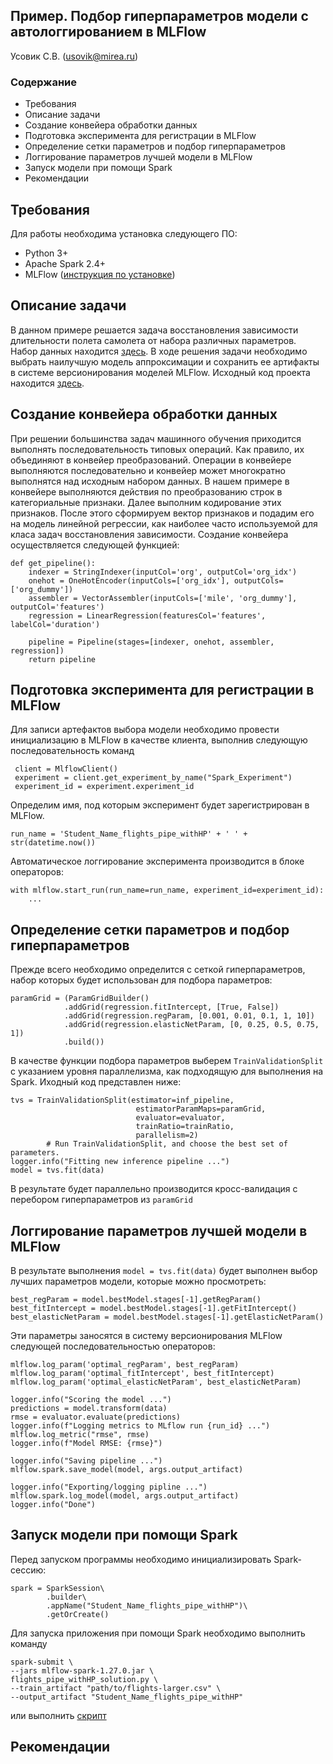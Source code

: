 ## Пример. Подбор гиперпараметров модели с автологгированием в MLFlow 

Усовик С.В. (usovik@mirea.ru)


### Содержание

- Требования
- Описание задачи
- Создание конвейера обработки данных
- Подготовка эксперимента для регистрации в MLFlow
- Определение сетки параметров и подбор гиперпараметров
- Логгирование параметров лучшей модели в MLFlow
- Запуск модели при помощи Spark
- Рекомендации


## Требования

Для работы необходима установка следующего ПО:

- Python 3+
- Apache Spark 2.4+
- MLFlow ([инструкция по установке](https://www.mlflow.org/docs/latest/quickstart.html))

## Описание задачи


В данном примере решается задача восстановления зависимости длительности полета самолета от набора различных параметров. Набор данных находится [здесь](../dat/flights-larger.csv). В ходе решения задачи необходимо выбрать наилучшую модель аппроксимации и сохранить ее артифакты в системе версионирования моделей MLFlow.
Исходный код проекта находится [здесь](../projects/flights_pipe_withHP_solution.py). 


## Создание конвейера обработки данных


При решении большинства задач машинного обучения приходится выполнять последовательность типовых операций. Как правило, их объединяют в конвейер преобразований. Операции в конвейере выполняются последовательно и конвейер может многократно выполнятся над исходным набором данных. В нашем примере в конвейере выполняются действия по преобразованию строк в категориальные признаки. Далее выполним кодирование этих признаков. После этого сформируем вектор признаков и подадим его на модель линейной регрессии, как наиболее часто используемой для класа задач восстановления зависимости. Соэдание конвейера осуществляется следующей функцией:

```
def get_pipeline():
    indexer = StringIndexer(inputCol='org', outputCol='org_idx')
    onehot = OneHotEncoder(inputCols=['org_idx'], outputCols=['org_dummy'])
    assembler = VectorAssembler(inputCols=['mile', 'org_dummy'], outputCol='features')
    regression = LinearRegression(featuresCol='features', labelCol='duration')
    
    pipeline = Pipeline(stages=[indexer, onehot, assembler, regression])
    return pipeline
```

## Подготовка эксперимента для регистрации в MLFlow


Для записи артефактов выбора модели необходимо провести инициализацию в MLFlow в качестве клиента, выполнив следующую последовательность команд

```
 client = MlflowClient()
 experiment = client.get_experiment_by_name("Spark_Experiment")
 experiment_id = experiment.experiment_id
 ```

Определим имя, под которым эксперимент будет зарегистрирован в MLFlow.

`run_name = 'Student_Name_flights_pipe_withHP' + ' ' + str(datetime.now())`

Автоматическое логгирование эксперимента производится в блоке операторов:

```
with mlflow.start_run(run_name=run_name, experiment_id=experiment_id):
    ...
```

## Определение сетки параметров и подбор гиперпараметров

Прежде всего необходимо определится с сеткой гиперпараметров, набор которых будет использован для подбора параметров:

```
paramGrid = (ParamGridBuilder()
            .addGrid(regression.fitIntercept, [True, False])
            .addGrid(regression.regParam, [0.001, 0.01, 0.1, 1, 10])
            .addGrid(regression.elasticNetParam, [0, 0.25, 0.5, 0.75, 1])
            .build())
```

В качестве функции подбора параметров выберем `TrainValidationSplit` с указанием уровня параллелизма, как подходящую для выполнения на Spark. Иходный код представлен ниже:

```
tvs = TrainValidationSplit(estimator=inf_pipeline,
                            estimatorParamMaps=paramGrid,
                            evaluator=evaluator,
                            trainRatio=trainRatio,
                            parallelism=2)
        # Run TrainValidationSplit, and choose the best set of parameters.
logger.info("Fitting new inference pipeline ...")
model = tvs.fit(data)
```

В результате будет параллельно производится кросс-валидация с перебором гиперпараметров из `paramGrid` 


## Логгирование параметров лучшей модели в MLFlow


В результате выполнения `model = tvs.fit(data)` будет выполнен выбор лучших параметров модели, которые можно просмотреть:

```
best_regParam = model.bestModel.stages[-1].getRegParam()
best_fitIntercept = model.bestModel.stages[-1].getFitIntercept()
best_elasticNetParam = model.bestModel.stages[-1].getElasticNetParam()
```
Эти параметры заносятся в систему версионирования MLFlow следующей последовательностью операторов:

```
mlflow.log_param('optimal_regParam', best_regParam)
mlflow.log_param('optimal_fitIntercept', best_fitIntercept)
mlflow.log_param('optimal_elasticNetParam', best_elasticNetParam)

logger.info("Scoring the model ...")
predictions = model.transform(data)
rmse = evaluator.evaluate(predictions)
logger.info(f"Logging metrics to MLflow run {run_id} ...")
mlflow.log_metric("rmse", rmse)
logger.info(f"Model RMSE: {rmse}")

logger.info("Saving pipeline ...")
mlflow.spark.save_model(model, args.output_artifact)

logger.info("Exporting/logging pipline ...")
mlflow.spark.log_model(model, args.output_artifact)
logger.info("Done")
```
## Запуск модели при помощи Spark

Перед запуском программы необходимо инициализировать Spark-сессию:

```
spark = SparkSession\
        .builder\
        .appName("Student_Name_flights_pipe_withHP")\
        .getOrCreate()
```
Для запуска приложения при помощи Spark необходимо выполнить команду 

```
spark-submit \
--jars mlflow-spark-1.27.0.jar \
flights_pipe_withHP_solution.py \
--train_artifact "path/to/flights-larger.csv" \
--output_artifact "Student_Name_flights_pipe_withHP"
```
или выполнить [скрипт](../project/flights_pipe_withHP_solution.sh)

## Рекомендации